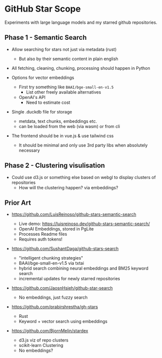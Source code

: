 # GitHub Star Scope

Experiments with large language models and my starred github repositories.

## Phase 1 - Semantic Search

* Allow searching for stars not just via metadata (rust) 
    - But also by their semantic content in plain english

* All fetching, cleaning, chunking, processing should happen in Python

* Options for vector embeddings
    - First try something like `BAAI/bge-small-en-v1.5`
        - List other freely available alternatives
    - OpenAI's API
        - Need to estimate cost

* Single .duckdb file for storage
    - metdata, text chunks, embeddings etc.
    - can be loaded from the web (via wasm) or from cli

* The frontend should be in vue.js & use tailwind css
    - It should be minimal and only use 3rd party libs when absolutely necessary

## Phase 2 - Clustering visulisation

* Could use d3.js or something else based on webgl to display clusters of repositories
    - How will the clustering happen? via embeddings?

## Prior Art

* https://github.com/LuisReinoso/github-stars-semantic-search
    - Live demo: https://luisreinoso.dev/github-stars-semantic-search/
    - OpenAI Embeddings, stored in PgLite
    - Processes Readme files
    - Requires auth tokens!

* https://github.com/SushantDaga/github-stars-search
    - "intelligent chunking strategies"
    - BAAI/bge-small-en-v1.5 via txtai
    - hybrid search combining neural embeddings and BM25 keyword search
    - incremental updates for newly starred repositories

* https://github.com/JaosnHsieh/github-star-search
    - No embeddings, just fuzzy search

* https://github.com/prabirshrestha/gh-stars
    - Rust
    - Keyword + vector search using embeddings

* https://github.com/BjornMelin/stardex
    - d3.js viz of repo clusters
    - scikit-learn Clustering
    - No embeddings?